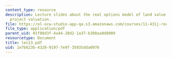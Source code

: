```yaml
---
content_type: resource
description: Lecture slides about the real options model of land value and development
  project valuation.
file: https://ol-ocw-studio-app-qa.s3.amazonaws.com/courses/11-431j-real-estate-finance-and-investment-fall-2006/1e7b623b432891977e9f35935dda0976_lec23.pdf
file_type: application/pdf
parent_uid: 01f08d3f-4a44-28d2-1a37-b398aa0d8009
resourcetype: Document
title: lec23.pdf
uid: 1e7b623b-4328-9197-7e9f-35935dda0976
---
```

